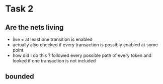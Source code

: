# Task 2

## Are the nets living

- ĺive = at least one transition is enabled
- actually also checked if every transaction is possibly enabled at some point
- how did I do this ? followed every possible path of every token and looked if one transaction is not included

## bounded
